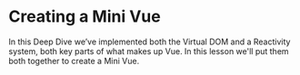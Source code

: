 # Creating a Mini Vue

In this Deep Dive we’ve implemented both the Virtual DOM and a Reactivity system, both key parts of what makes up Vue.  In this lesson we'll put them both together to create a Mini Vue.
